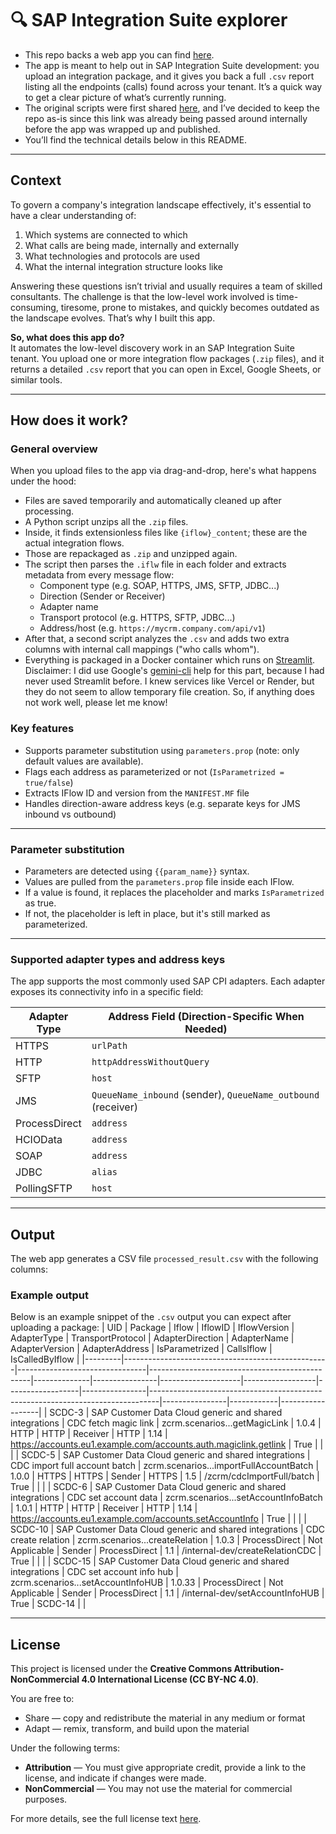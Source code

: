 # 🔍 SAP Integration Suite explorer

- This repo backs a web app you can find [here](https://integration-report.streamlit.app/).
- The app is meant to help out in SAP Integration Suite development: you upload an integration package, and it gives you back a full `.csv` report listing all the endpoints (calls) found across your tenant. It’s a quick way to get a clear picture of what’s currently running.
- The original scripts were first shared [here](https://github.com/malmriv/AutomaticASIS), and I’ve decided to keep the repo as-is since this link was already being passed around internally before the app was wrapped up and published.
- You’ll find the technical details below in this README.

---

## Context

To govern a company's integration landscape effectively, it's essential to have a clear understanding of:

1. Which systems are connected to which
2. What calls are being made, internally and externally
3. What technologies and protocols are used
4. What the internal integration structure looks like

Answering these questions isn’t trivial and usually requires a team of skilled consultants. The challenge is that the low-level work involved is time-consuming, tiresome, prone to mistakes, and quickly becomes outdated as the landscape evolves. That’s why I built this app.

**So, what does this app do?**  
It automates the low-level discovery work in an SAP Integration Suite tenant. You upload one or more integration flow packages (`.zip` files), and it returns a detailed `.csv` report that you can open in Excel, Google Sheets, or similar tools.

---

## How does it work?
### General overview

When you upload files to the app via drag-and-drop, here's what happens under the hood:

- Files are saved temporarily and automatically cleaned up after processing.
- A Python script unzips all the `.zip` files.
- Inside, it finds extensionless files like `{iflow}_content`; these are the actual integration flows.
- Those are repackaged as `.zip` and unzipped again.
- The script then parses the `.iflw` file in each folder and extracts metadata from every message flow:
  - Component type (e.g. SOAP, HTTPS, JMS, SFTP, JDBC...)
  - Direction (Sender or Receiver)
  - Adapter name
  - Transport protocol (e.g. HTTPS, SFTP, JDBC...)
  - Address/host (e.g. `https://mycrm.company.com/api/v1`)
- After that, a second script analyzes the `.csv` and adds two extra columns with internal call mappings ("who calls whom").
- Everything is packaged in a Docker container which runs on [Streamlit](https://streamlit.io/). Disclaimer: I did use Google's [gemini-cli](https://github.com/google-gemini/gemini-cli) help for this part, because I had never used Streamlit before. I knew services like Vercel or Render, but they do not seem to allow temporary file creation. So, if anything does not work well, please let me know!

### Key features

- Supports parameter substitution using `parameters.prop` (note: only default values are available).
- Flags each address as parameterized or not (`IsParametrized = true/false`)
- Extracts IFlow ID and version from the `MANIFEST.MF` file
- Handles direction-aware address keys (e.g. separate keys for JMS inbound vs outbound)

---

### Parameter substitution

- Parameters are detected using `{{param_name}}` syntax.
- Values are pulled from the `parameters.prop` file inside each IFlow.
- If a value is found, it replaces the placeholder and marks `IsParametrized` as true.
- If not, the placeholder is left in place, but it's still marked as parameterized.

---

### Supported adapter types and address keys

The app supports the most commonly used SAP CPI adapters. Each adapter exposes its connectivity info in a specific field:

| Adapter Type  | Address Field (Direction-Specific When Needed)           |
|---------------|----------------------------------------------------------|
| HTTPS         | `urlPath`                                                |
| HTTP          | `httpAddressWithoutQuery`                                |
| SFTP          | `host`                                                   |
| JMS           | `QueueName_inbound` (sender), `QueueName_outbound` (receiver) |
| ProcessDirect | `address`                                                |
| HCIOData      | `address`                                                |
| SOAP          | `address`                                                |
| JDBC          | `alias`                                                  |
| PollingSFTP   | `host`                                                   |

---


## Output

The web app generates a CSV file `processed_result.csv` with the following columns:

### Example output

Below is an example snippet of the `.csv` output you can expect after uploading a package:
| UID     | Package                                           | Iflow                          | IflowID                                       | IflowVersion | AdapterType   | TransportProtocol | AdapterDirection | AdapterName     | AdapterVersion | AdapterAddress                                                               | IsParametrized | CallsIflow | IsCalledByIflow |
|---------|---------------------------------------------------|--------------------------------|------------------------------------------------|--------------|----------------|--------------------|------------------|------------------|----------------|--------------------------------------------------------------------------------|----------------|------------|------------------|
| SCDC-3  | SAP Customer Data Cloud generic and shared integrations | CDC fetch magic link          | zcrm.scenarios...getMagicLink                  | 1.0.4        | HTTP           | HTTP               | Receiver         | HTTP             | 1.14           | https://accounts.eu1.example.com/accounts.auth.magiclink.getlink              | True           |            |                  |
| SCDC-5  | SAP Customer Data Cloud generic and shared integrations | CDC import full account batch | zcrm.scenarios...importFullAccountBatch        | 1.0.0        | HTTPS          | HTTPS              | Sender           | HTTPS            | 1.5            | /zcrm/cdcImportFull/batch                                                    | True           |            |                  |
| SCDC-6  | SAP Customer Data Cloud generic and shared integrations | CDC set account data          | zcrm.scenarios...setAccountInfoBatch           | 1.0.1        | HTTP           | HTTP               | Receiver         | HTTP             | 1.14           | https://accounts.eu1.example.com/accounts.setAccountInfo                      | True           |            |                  |
| SCDC-10 | SAP Customer Data Cloud generic and shared integrations | CDC create relation           | zcrm.scenarios...createRelation                | 1.0.3        | ProcessDirect  | Not Applicable     | Sender           | ProcessDirect    | 1.1            | /internal-dev/createRelationCDC                                               | True           |            |                  |
| SCDC-15 | SAP Customer Data Cloud generic and shared integrations | CDC set account info hub      | zcrm.scenarios...setAccountInfoHUB             | 1.0.33       | ProcessDirect  | Not Applicable     | Sender           | ProcessDirect    | 1.1            | /internal-dev/setAccountInfoHUB                                               | True           | SCDC-14    |                  |

---

## License

This project is licensed under the **Creative Commons Attribution-NonCommercial 4.0 International License (CC BY-NC 4.0)**.

You are free to:

- Share — copy and redistribute the material in any medium or format  
- Adapt — remix, transform, and build upon the material

Under the following terms:

- **Attribution** — You must give appropriate credit, provide a link to the license, and indicate if changes were made.  
- **NonCommercial** — You may not use the material for commercial purposes.

For more details, see the full license text [here](https://creativecommons.org/licenses/by-nc/4.0/).

